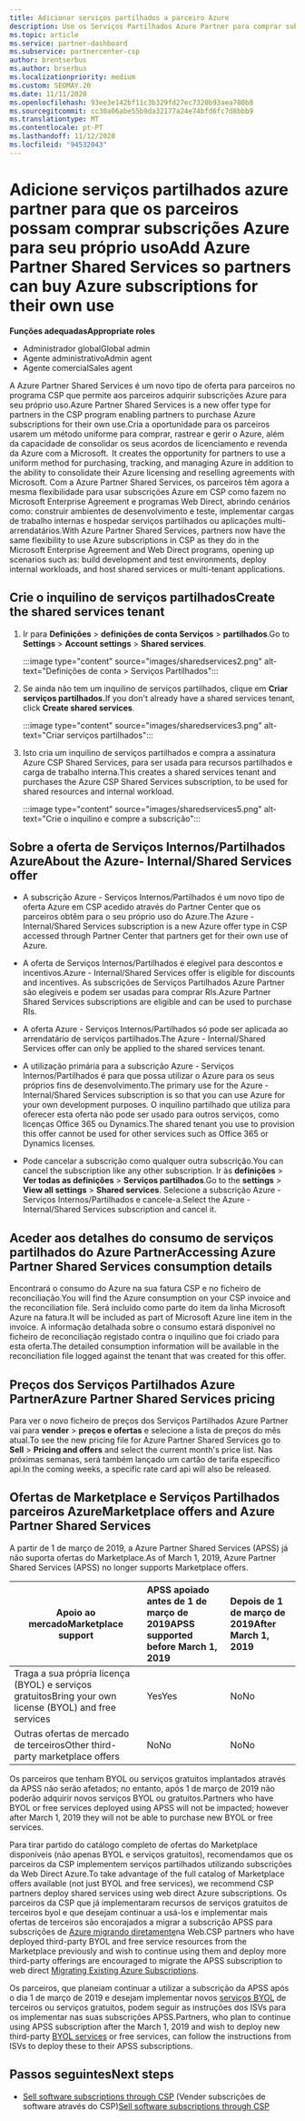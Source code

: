```yaml
---
title: Adicionar serviços partilhados a parceiro Azure
description: Use os Serviços Partilhados Azure Partner para comprar subscrições Azure para seu próprio uso, e para ter um método uniforme para comprar, rastrear e gerir a Azure.
ms.topic: article
ms.service: partner-dashboard
ms.subservice: partnercenter-csp
author: brentserbus
ms.author: brserbus
ms.localizationpriority: medium
ms.custom: SEOMAY.20
ms.date: 11/11/2020
ms.openlocfilehash: 93ee3e142bf11c3b329fd27ec7320b93aea780b8
ms.sourcegitcommit: cc30a06abe55b9da32177a24e74bfd6fc7d8bbb9
ms.translationtype: MT
ms.contentlocale: pt-PT
ms.lasthandoff: 11/12/2020
ms.locfileid: "94532043"
---
```

# <a name="add-azure-partner-shared-services-so-partners-can-buy-azure-subscriptions-for-their-own-use"></a><span data-ttu-id="e621e-103">Adicione serviços partilhados azure partner para que os parceiros possam comprar subscrições Azure para seu próprio uso</span><span class="sxs-lookup"><span data-stu-id="e621e-103">Add Azure Partner Shared Services so partners can buy Azure subscriptions for their own use</span></span>

 
<span data-ttu-id="e621e-104">**Funções adequadas**</span><span class="sxs-lookup"><span data-stu-id="e621e-104">**Appropriate roles**</span></span>

- <span data-ttu-id="e621e-105">Administrador global</span><span class="sxs-lookup"><span data-stu-id="e621e-105">Global admin</span></span>
- <span data-ttu-id="e621e-106">Agente administrativo</span><span class="sxs-lookup"><span data-stu-id="e621e-106">Admin agent</span></span>
- <span data-ttu-id="e621e-107">Agente comercial</span><span class="sxs-lookup"><span data-stu-id="e621e-107">Sales agent</span></span>

<span data-ttu-id="e621e-108">A Azure Partner Shared Services é um novo tipo de oferta para parceiros no programa CSP que permite aos parceiros adquirir subscrições Azure para seu próprio uso.</span><span class="sxs-lookup"><span data-stu-id="e621e-108">Azure Partner Shared Services is a new offer type for partners in the CSP program enabling partners to purchase Azure subscriptions for their own use.</span></span><span data-ttu-id="e621e-109">Cria a oportunidade para os parceiros usarem um método uniforme para comprar, rastrear e gerir o Azure, além da capacidade de consolidar os seus acordos de licenciamento e revenda da Azure com a Microsoft.</span><span class="sxs-lookup"><span data-stu-id="e621e-109">  It creates the opportunity for partners to use a uniform method for purchasing, tracking, and managing Azure in addition to the ability to consolidate their Azure licensing and reselling agreements with Microsoft.</span></span> <span data-ttu-id="e621e-110">Com a Azure Partner Shared Services, os parceiros têm agora a mesma flexibilidade para usar subscrições Azure em CSP como fazem no Microsoft Enterprise Agreement e programas Web Direct, abrindo cenários como: construir ambientes de desenvolvimento e teste, implementar cargas de trabalho internas e hospedar serviços partilhados ou aplicações multi-arrendatários.</span><span class="sxs-lookup"><span data-stu-id="e621e-110">With Azure Partner Shared Services, partners now have the same flexibility to use Azure subscriptions in CSP as they do in the Microsoft Enterprise Agreement and Web Direct programs, opening up scenarios such as:  build development and test environments, deploy internal workloads, and host shared services or multi-tenant applications.</span></span>  

## <a name="create-the-shared-services-tenant"></a><span data-ttu-id="e621e-111">Crie o inquilino de serviços partilhados</span><span class="sxs-lookup"><span data-stu-id="e621e-111">Create the shared services tenant</span></span>

1. <span data-ttu-id="e621e-112">Ir para **Definições**  >  **definições de conta Serviços**  >  **partilhados**.</span><span class="sxs-lookup"><span data-stu-id="e621e-112">Go to **Settings** > **Account settings** > **Shared services**.</span></span>

   :::image type="content" source="images/sharedservices2.png" alt-text="Definições de conta > Serviços Partilhados":::

2. <span data-ttu-id="e621e-114">Se ainda não tem um inquilino de serviços partilhados, clique em **Criar serviços partilhados.**</span><span class="sxs-lookup"><span data-stu-id="e621e-114">If you don't already have a shared services tenant, click **Create shared services**.</span></span>

   :::image type="content" source="images/sharedservices3.png" alt-text="Criar serviços partilhados":::

3. <span data-ttu-id="e621e-116">Isto cria um inquilino de serviços partilhados e compra a assinatura Azure CSP Shared Services, para ser usada para recursos partilhados e carga de trabalho interna.</span><span class="sxs-lookup"><span data-stu-id="e621e-116">This creates a shared services tenant and purchases the Azure CSP Shared Services subscription, to be used for shared resources and internal workload.</span></span>

   :::image type="content" source="images/sharedservices5.png" alt-text="Crie o inquilino e compre a subscrição":::

## <a name="about-the-azure--internalshared-services-offer"></a><span data-ttu-id="e621e-118">Sobre a oferta de Serviços Internos/Partilhados Azure</span><span class="sxs-lookup"><span data-stu-id="e621e-118">About the Azure- Internal/Shared Services offer</span></span>

- <span data-ttu-id="e621e-119">A subscrição Azure - Serviços Internos/Partilhados é um novo tipo de oferta Azure em CSP acedido através do Partner Center que os parceiros obtêm para o seu próprio uso do Azure.</span><span class="sxs-lookup"><span data-stu-id="e621e-119">The Azure - Internal/Shared Services subscription is a new Azure offer type in CSP accessed through Partner Center that partners get for their own use of Azure.</span></span>

- <span data-ttu-id="e621e-120">A oferta de Serviços Internos/Partilhados é elegível para descontos e incentivos.</span><span class="sxs-lookup"><span data-stu-id="e621e-120">Azure - Internal/Shared Services offer is eligible for discounts and incentives.</span></span>  <span data-ttu-id="e621e-121">As subscrições de Serviços Partilhados Azure Partner são elegíveis e podem ser usadas para comprar RIs.</span><span class="sxs-lookup"><span data-stu-id="e621e-121">Azure Partner Shared Services subscriptions are eligible and can be used to purchase RIs.</span></span>

- <span data-ttu-id="e621e-122">A oferta Azure - Serviços Internos/Partilhados só pode ser aplicada ao arrendatário de serviços partilhados.</span><span class="sxs-lookup"><span data-stu-id="e621e-122">The Azure - Internal/Shared Services offer can only be applied to the shared services tenant.</span></span>

- <span data-ttu-id="e621e-123">A utilização primária para a subscrição Azure - Serviços Internos/Partilhados é para que possa utilizar o Azure para os seus próprios fins de desenvolvimento.</span><span class="sxs-lookup"><span data-stu-id="e621e-123">The primary use for the Azure - Internal/Shared Services subscription is so that you can use Azure for your own development purposes.</span></span> <span data-ttu-id="e621e-124">O inquilino partilhado que utiliza para oferecer esta oferta não pode ser usado para outros serviços, como licenças Office 365 ou Dynamics.</span><span class="sxs-lookup"><span data-stu-id="e621e-124">The shared tenant you use to provision this offer cannot be used for other services such as Office 365 or Dynamics licenses.</span></span>

- <span data-ttu-id="e621e-125">Pode cancelar a subscrição como qualquer outra subscrição.</span><span class="sxs-lookup"><span data-stu-id="e621e-125">You can cancel the subscription like any other subscription.</span></span> <span data-ttu-id="e621e-126">Ir às **definições**  >  **Ver todas as definições**  >  **Serviços partilhados**.</span><span class="sxs-lookup"><span data-stu-id="e621e-126">Go to the **settings** > **View all settings** > **Shared services**.</span></span> <span data-ttu-id="e621e-127">Selecione a subscrição Azure - Serviços Internos/Partilhados e cancele-a.</span><span class="sxs-lookup"><span data-stu-id="e621e-127">Select the Azure - Internal/Shared Services subscription and cancel it.</span></span>

## <a name="accessing-azure-partner-shared-services-consumption-details"></a><span data-ttu-id="e621e-128">Aceder aos detalhes do consumo de serviços partilhados do Azure Partner</span><span class="sxs-lookup"><span data-stu-id="e621e-128">Accessing Azure Partner Shared Services consumption details</span></span>

<span data-ttu-id="e621e-129">Encontrará o consumo do Azure na sua fatura CSP e no ficheiro de reconciliação.</span><span class="sxs-lookup"><span data-stu-id="e621e-129">You will find the Azure consumption on your CSP invoice and the reconciliation file.</span></span> <span data-ttu-id="e621e-130">Será incluído como parte do item da linha Microsoft Azure na fatura.</span><span class="sxs-lookup"><span data-stu-id="e621e-130">It will be included as part of Microsoft Azure line item in the invoice.</span></span> <span data-ttu-id="e621e-131">A informação detalhada sobre o consumo estará disponível no ficheiro de reconciliação registado contra o inquilino que foi criado para esta oferta.</span><span class="sxs-lookup"><span data-stu-id="e621e-131">The detailed consumption information will be available in the reconciliation file logged against the tenant that was created for this offer.</span></span>

## <a name="azure-partner-shared-services-pricing"></a><span data-ttu-id="e621e-132">Preços dos Serviços Partilhados Azure Partner</span><span class="sxs-lookup"><span data-stu-id="e621e-132">Azure Partner Shared Services pricing</span></span>

<span data-ttu-id="e621e-133">Para ver o novo ficheiro de preços dos Serviços Partilhados Azure Partner vai para **vender**  >  **preços e ofertas** e selecione a lista de preços do mês atual.</span><span class="sxs-lookup"><span data-stu-id="e621e-133">To see the new pricing file for Azure Partner Shared Services go to **Sell** > **Pricing and offers** and select the current month's price list.</span></span> <span data-ttu-id="e621e-134">Nas próximas semanas, será também lançado um cartão de tarifa específico api.</span><span class="sxs-lookup"><span data-stu-id="e621e-134">In the coming weeks, a specific rate card api will also be released.</span></span>

## <a name="marketplace-offers-and-azure-partner-shared-services"></a><span data-ttu-id="e621e-135">Ofertas de Marketplace e Serviços Partilhados parceiros Azure</span><span class="sxs-lookup"><span data-stu-id="e621e-135">Marketplace offers and Azure Partner Shared Services</span></span>

<span data-ttu-id="e621e-136">A partir de 1 de março de 2019, a Azure Partner Shared Services (APSS) já não suporta ofertas do Marketplace.</span><span class="sxs-lookup"><span data-stu-id="e621e-136">As of March 1, 2019, Azure Partner Shared Services (APSS) no longer supports Marketplace offers.</span></span>

|<span data-ttu-id="e621e-137">**Apoio ao mercado**</span><span class="sxs-lookup"><span data-stu-id="e621e-137">**Marketplace support**</span></span>   |<span data-ttu-id="e621e-138">**APSS apoiado antes de 1 de março de 2019**</span><span class="sxs-lookup"><span data-stu-id="e621e-138">**APSS supported before March 1, 2019**</span></span>|<span data-ttu-id="e621e-139">**Depois de 1 de março de 2019**</span><span class="sxs-lookup"><span data-stu-id="e621e-139">**After March 1, 2019**</span></span>|
|---------------------------|:----------------------------|:-------------------|
|<span data-ttu-id="e621e-140">Traga a sua própria licença (BYOL) e serviços gratuitos</span><span class="sxs-lookup"><span data-stu-id="e621e-140">Bring your own license (BYOL) and free services</span></span>   | <span data-ttu-id="e621e-141">Yes</span><span class="sxs-lookup"><span data-stu-id="e621e-141">Yes</span></span>   | <span data-ttu-id="e621e-142">No</span><span class="sxs-lookup"><span data-stu-id="e621e-142">No</span></span>|
|<span data-ttu-id="e621e-143">Outras ofertas de mercado de terceiros</span><span class="sxs-lookup"><span data-stu-id="e621e-143">Other third-party marketplace offers</span></span>   | <span data-ttu-id="e621e-144">No</span><span class="sxs-lookup"><span data-stu-id="e621e-144">No</span></span>   |<span data-ttu-id="e621e-145">No</span><span class="sxs-lookup"><span data-stu-id="e621e-145">No</span></span>|

<span data-ttu-id="e621e-146">Os parceiros que tenham BYOL ou serviços gratuitos implantados através da APSS não serão afetados; no entanto, após 1 de março de 2019 não poderão adquirir novos serviços BYOL ou gratuitos.</span><span class="sxs-lookup"><span data-stu-id="e621e-146">Partners who have BYOL or free services deployed using APSS will not be impacted; however after March 1, 2019 they will not be able to purchase new BYOL or free services.</span></span>

<span data-ttu-id="e621e-147">Para tirar partido do catálogo completo de ofertas do Marketplace disponíveis (não apenas BYOL e serviços gratuitos), recomendamos que os parceiros da CSP implementem serviços partilhados utilizando subscrições da Web Direct Azure.</span><span class="sxs-lookup"><span data-stu-id="e621e-147">To take advantage of the full catalog of Marketplace offers available (not just BYOL and free services), we recommend CSP partners deploy shared services using web direct Azure subscriptions.</span></span>  <span data-ttu-id="e621e-148">Os parceiros da CSP que já implementaram recursos de serviços gratuitos de terceiros byol e que desejam continuar a usá-los e implementar mais ofertas de terceiros são encorajados a migrar a subscrição APSS para subscrições de [Azure migrando diretamente](/azure/cloud-solution-provider/migration/migration#migrating-existing-azure-subscriptions)na Web.</span><span class="sxs-lookup"><span data-stu-id="e621e-148">CSP partners who have deployed third-party BYOL and free service resources from the Marketplace previously and wish to continue using them and deploy more third-party offerings are encouraged to migrate the APSS subscription to web direct [Migrating Existing Azure Subscriptions](/azure/cloud-solution-provider/migration/migration#migrating-existing-azure-subscriptions).</span></span>

<span data-ttu-id="e621e-149">Os parceiros, que planeiam continuar a utilizar a subscrição da APSS após o dia 1 de março de 2019 e desejam implementar novos [serviços BYOL](https://azuremarketplace.microsoft.com/marketplace/apps?filters=byol) de terceiros ou serviços gratuitos, podem seguir as instruções dos ISVs para os implementar nas suas subscrições APSS.</span><span class="sxs-lookup"><span data-stu-id="e621e-149">Partners, who plan to continue using APSS subscription after the March 1, 2019 and wish to deploy new third-party [BYOL services](https://azuremarketplace.microsoft.com/marketplace/apps?filters=byol) or free services, can follow the instructions from ISVs to deploy these to their APSS subscriptions.</span></span>

## <a name="next-steps"></a><span data-ttu-id="e621e-150">Passos seguintes</span><span class="sxs-lookup"><span data-stu-id="e621e-150">Next steps</span></span>

- <span data-ttu-id="e621e-151">[Sell software subscriptions through CSP](csp-software-subscriptions.md) (Vender subscrições de software através do CSP)</span><span class="sxs-lookup"><span data-stu-id="e621e-151">[Sell software subscriptions through CSP](csp-software-subscriptions.md)</span></span>